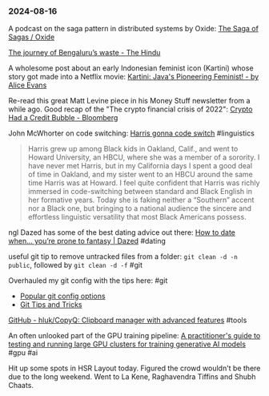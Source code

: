 ### 2024-08-16

A podcast on the saga pattern in distributed systems by Oxide: [The Saga of Sagas / Oxide](https://oxide.computer/podcasts/oxide-and-friends/2043273)

[The journey of Bengaluru’s waste - The Hindu](https://www.thehindu.com/news/cities/bangalore/the-journey-of-bengalurus-waste/article68525627.ece)

A wholesome post about an early Indonesian feminist icon (Kartini) whose story got made into a Netflix movie: [Kartini: Java's Pioneering Feminist! - by Alice Evans](https://www.ggd.world/p/kartini-javas-pioneering-feminist)

Re-read this great Matt Levine piece in his Money Stuff newsletter from a while ago. Good recap of the "The crypto financial crisis of 2022": [Crypto Had a Credit Bubble - Bloomberg](https://www.bloomberg.com/opinion/articles/2022-12-05/crypto-had-a-credit-bubble?utm_source=website&utm_medium=share&utm_campaign=copy)

John McWhorter on code switching: [Harris gonna code switch](https://messaging-custom-newsletters.nytimes.com/dynamic/render?campaign_id=229&emc=edit_jm_20240815&instance_id=131718&isViewInBrowser=true&nl=john-mcwhorter&paid_regi=1&regi_id=49089689&segment_id=175228&te=1&uri=nyt%3A%2F%2Fnewsletter%2F4bac64ae-70dd-5db5-bfe2-32abb39e8941&user_id=7aaabf0d71933f976c55b0f4b1bd9f88) #linguistics 
> Harris grew up among Black kids in Oakland, Calif., and went to Howard University, an HBCU, where she was a member of a sorority. I have never met Harris, but in my California days I spent a good deal of time in Oakland, and my sister went to an HBCU around the same time Harris was at Howard. I feel quite confident that Harris was richly immersed in code-switching between standard and Black English in her formative years. Today she is faking neither a “Southern” accent nor a Black one, but bringing to a national audience the sincere and effortless linguistic versatility that most Black Americans possess.

ngl Dazed has some of the best dating advice out there: [How to date when... you’re prone to fantasy | Dazed](https://www.dazeddigital.com/life-culture/article/64371/1/how-to-date-when-you-re-prone-to-fantasy-love-relationships) #dating

useful git tip to remove untracked files from a folder: `git clean -d -n public`, followed by `git clean -d -f` #git 

Overhauled my git config with the tips here: #git
* [Popular git config options](https://jvns.ca/blog/2024/02/16/popular-git-config-options/)
* [Git Tips and Tricks](https://blog.gitbutler.com/git-tips-and-tricks/)

[GitHub - hluk/CopyQ: Clipboard manager with advanced features](https://github.com/hluk/CopyQ/) #tools 

An often unlooked part of the GPU training pipeline: [A practitioner's guide to testing and running large GPU clusters for training generative AI models](https://www.together.ai/blog/a-practitioners-guide-to-testing-and-running-large-gpu-clusters-for-training-generative-ai-models) #gpu #ai 

Hit up some spots in HSR Layout today. Figured the crowd wouldn't be there due to the long weekend. Went to La Kene, Raghavendra Tiffins and Shubh Chaats.